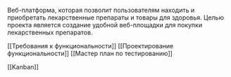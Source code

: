 Веб-платформа, которая позволит пользователям находить и приобретать лекарственные препараты и товары для здоровья. Целью проекта является создание удобной веб-площадки для покупки лекарственных препаратов.

[[Требования к функциональности]]
[[Проектирование функциональности]]
[[Мастер план по тестированию]]

[[Kanban]]
